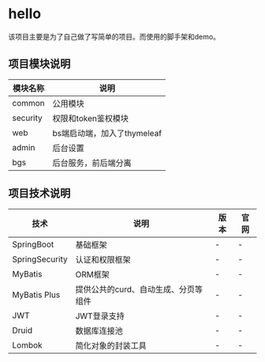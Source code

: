 # hello

该项目主要是为了自己做了写简单的项目。而使用的脚手架和demo。

## 项目模块说明

|模块名称|说明|
|---|---|
|common|公用模块|
|security|权限和token鉴权模块|
|web|bs端启动端，加入了thymeleaf|
|admin|后台设置|
|bgs|后台服务，前后端分离|

## 项目技术说明

|技术|说明|版本|官网|
|---|---|---|---|
|SpringBoot|基础框架|-|-|
|SpringSecurity|认证和权限框架|-|-|
|MyBatis|ORM框架|-|-|
|MyBatis Plus|提供公共的curd、自动生成、分页等组件|-|-|
|JWT|JWT登录支持|-|-|
|Druid|数据库连接池|-|-|
|Lombok|简化对象的封装工具|-|-|

## 




